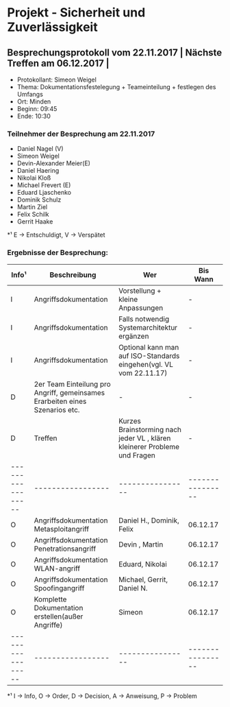 ﻿# Projekt - Sicherheit und Zuverlässigkeit

## Besprechungsprotokoll vom 22.11.2017 | Nächste Treffen am 06.12.2017 |
* Protokollant: Simeon Weigel
* Thema: Dokumentationsfestelegung + Teameinteilung + festlegen des Umfangs
* Ort: Minden
* Beginn: 09:45
* Ende: 10:30

### Teilnehmer der Besprechung am 22.11.2017
* Daniel Nagel (V)
* Simeon Weigel
* Devin-Alexander Meier(E)
* Daniel Haering
* Nikolai Kloß 
* Michael Frevert (E)
* Eduard Ljaschenko
* Dominik Schulz
* Martin Ziel
* Felix Schilk
* Gerrit Haake

*¹ E -> Entschuldigt, V -> Verspätet

### Ergebnisse der Besprechung:

Info¹ | Beschreibung | Wer | Bis Wann
----- | ------------ | --- | ----
 I| Angriffsdokumentation | Vorstellung + kleine Anpassungen | - | - 
 I| Angriffsdokumentation | Falls notwendig Systemarchitektur ergänzen |  - | -
 I| Angriffsdokumentation  | Optional kann man auf ISO-Standards eingehen(vgl. VL vom 22.11.17)  | -
 D| 2er Team Einteilung pro Angriff, gemeinsames Erarbeiten eines Szenarios etc. | - | -
 D| Treffen| Kurzes Brainstorming nach jeder VL , klären kleinerer Probleme und Fragen | -
 -----------------|-----------------|----------------|----------------
 O| Angriffsdokumentation Metasploitangriff   | Daniel H., Dominik, Felix | 06.12.17
 O| Angriffsdokumentation Penetrationsangriff  | Devin , Martin| 06.12.17
 O| Angriffsdokumentation WLAN-angriff | Eduard, Nikolai | 06.12.17
 O| Angriffsdokumentation Spoofingangriff | Michael, Gerrit, Daniel N. | 06.12.17
 O| Komplette Dokumentation erstellen(außer Angriffe) | Simeon | 06.12.17
 -----------------|-----------------|----------------|----------------

*¹ I -> Info, O -> Order, D -> Decision, A -> Anweisung, P -> Problem
